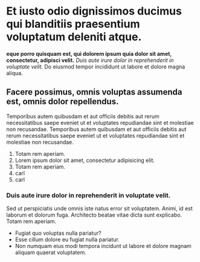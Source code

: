 # Et iusto odio dignissimos ducimus qui blanditiis praesentium voluptatum deleniti atque.

__eque porro quisquam est, qui dolorem ipsum quia dolor sit amet, consectetur, adipisci velit.__ *Duis aute irure dolor in reprehenderit in voluptate velit.* Do eiusmod tempor incididunt ut labore et dolore magna aliqua.

## Facere possimus, omnis voluptas assumenda est, omnis dolor repellendus.

Temporibus autem quibusdam et aut officiis debitis aut rerum necessitatibus saepe eveniet ut et voluptates repudiandae sint et molestiae non recusandae. Temporibus autem quibusdam et aut officiis debitis aut rerum necessitatibus saepe eveniet ut et voluptates repudiandae sint et molestiae non recusandae.

1. Totam rem aperiam.
2. Lorem ipsum dolor sit amet, consectetur adipisicing elit.
3. Totam rem aperiam.
4. carl
5. carl

### Duis aute irure dolor in reprehenderit in voluptate velit.

Sed ut perspiciatis unde omnis iste natus error sit voluptatem. Animi, id est laborum et dolorum fuga. Architecto beatae vitae dicta sunt explicabo. Totam rem aperiam.

* Fugiat quo voluptas nulla pariatur?
* Esse cillum dolore eu fugiat nulla pariatur.
* Non numquam eius modi tempora incidunt ut labore et dolore magnam aliquam quaerat voluptatem.
